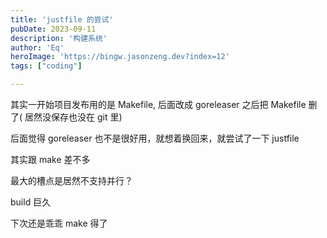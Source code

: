 ```yaml
---
title: 'justfile 的尝试'
pubDate: 2023-09-11
description: '构建系统'
author: 'Eq'
heroImage: 'https://bingw.jasonzeng.dev?index=12'
tags: ["coding"]

---
```


其实一开始项目发布用的是 Makefile, 后面改成 goreleaser 之后把 Makefile 删了( 居然没保存也没在 git 里)

后面觉得 goreleaser 也不是很好用，就想着换回来，就尝试了一下 justfile

其实跟 make 差不多

最大的槽点是居然不支持并行？

build 巨久

下次还是乖乖 make 得了
